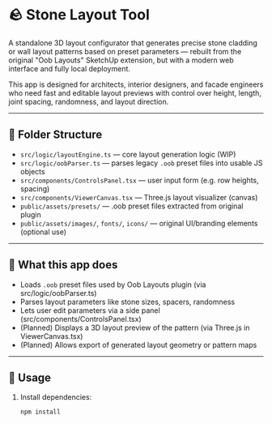 # 🪨 Stone Layout Tool

A standalone 3D layout configurator that generates precise stone cladding or wall layout patterns based on preset parameters — rebuilt from the original "Oob Layouts" SketchUp extension, but with a modern web interface and fully local deployment.

This app is designed for architects, interior designers, and facade engineers who need fast and editable layout previews with control over height, length, joint spacing, randomness, and layout direction.

---

## 📁 Folder Structure

- `src/logic/layoutEngine.ts` — core layout generation logic (WIP)
- `src/logic/oobParser.ts` — parses legacy `.oob` preset files into usable JS objects
- `src/components/ControlsPanel.tsx` — user input form (e.g. row heights, spacing)
- `src/components/ViewerCanvas.tsx` — Three.js layout visualizer (canvas)
- `public/assets/presets/` — .oob preset files extracted from original plugin
- `public/assets/images/`, `fonts/`, `icons/` — original UI/branding elements (optional use)

---

## 🧠 What this app does

- Loads `.oob` preset files used by Oob Layouts plugin (via src/logic/oobParser.ts)
- Parses layout parameters like stone sizes, spacers, randomness
- Lets user edit parameters via a side panel (src/components/ControlsPanel.tsx)
- (Planned) Displays a 3D layout preview of the pattern (via Three.js in ViewerCanvas.tsx)
- (Planned) Allows export of generated layout geometry or pattern maps

---

## 🚀 Usage

1. Install dependencies:
   ```bash
   npm install
